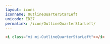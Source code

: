 ```yaml
---
layout: icons
iconname: OutlineQuarterStarLeft
unicode: ED27
permalink: /icon/OutlineQuarterStarLeft/
---
```


``` html
<i class="mi mi-OutlineQuarterStarLeft"></i>
```
